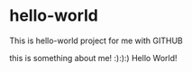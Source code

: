 # hello-world
This is hello-world project for me with GITHUB

this is something about me! :):):)
Hello World!
